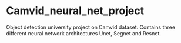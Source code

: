 # Camvid_neural_net_project
Object detection university project on Camvid dataset. Contains three different neural network architectures Unet, Segnet and Resnet.
